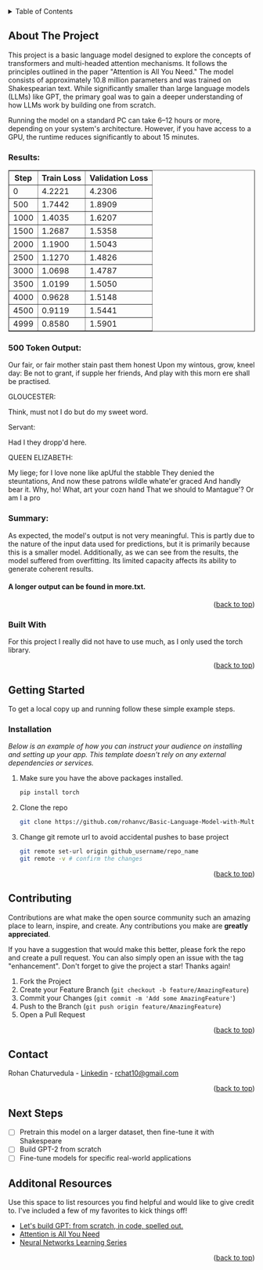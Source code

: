 <!-- Improved compatibility of back to top link: See: https://github.com/othneildrew/Best-README-Template/pull/73 -->
<a id="readme-top"></a>
<!--

<!-- TABLE OF CONTENTS -->
<details>
  <summary>Table of Contents</summary>
  <ol>
    <li>
      <a href="#about-the-project">About The Project</a>
      <ul>
        <li><a href="#built-with">Built With</a></li>
      </ul>
    </li>
    <li>
      <a href="#getting-started">Getting Started</a>
      <ul>
        <li><a href="#installation">Installation</a></li>
      </ul>
    </li>
    <li><a href="#Contributing">Contributing</a></li>
    <li><a href="#Contact">Contact</a></li>
    <li><a href="#next-steps">Next Steps</a></li>
    <li><a href="#Additional Resources">Additional Resources</a></li>
  </ol>
</details>



<!-- ABOUT THE PROJECT -->
## About The Project


This project is a basic language model designed to explore the concepts of transformers and multi-headed attention mechanisms. It follows the principles outlined in the paper "Attention is All You Need." The model consists of approximately 10.8 million parameters and was trained on Shakespearian text. While significantly smaller than large language models (LLMs) like GPT, the primary goal was to gain a deeper understanding of how LLMs work by building one from scratch.

Running the model on a standard PC can take 6–12 hours or more, depending on your system's architecture. However, if you have access to a GPU, the runtime reduces significantly to about 15 minutes.

### Results: 

<table border="1">
  <thead>
    <tr>
      <th>Step</th>
      <th>Train Loss</th>
      <th>Validation Loss</th>
    </tr>
  </thead>
  <tbody>
    <tr>
      <td>0</td>
      <td>4.2221</td>
      <td>4.2306</td>
    </tr>
    <tr>
      <td>500</td>
      <td>1.7442</td>
      <td>1.8909</td>
    </tr>
    <tr>
      <td>1000</td>
      <td>1.4035</td>
      <td>1.6207</td>
    </tr>
    <tr>
      <td>1500</td>
      <td>1.2687</td>
      <td>1.5358</td>
    </tr>
    <tr>
      <td>2000</td>
      <td>1.1900</td>
      <td>1.5043</td>
    </tr>
    <tr>
      <td>2500</td>
      <td>1.1270</td>
      <td>1.4826</td>
    </tr>
    <tr>
      <td>3000</td>
      <td>1.0698</td>
      <td>1.4787</td>
    </tr>
    <tr>
      <td>3500</td>
      <td>1.0199</td>
      <td>1.5050</td>
    </tr>
    <tr>
      <td>4000</td>
      <td>0.9628</td>
      <td>1.5148</td>
    </tr>
    <tr>
      <td>4500</td>
      <td>0.9119</td>
      <td>1.5441</td>
    </tr>
    <tr>
      <td>4999</td>
      <td>0.8580</td>
      <td>1.5901</td>
    </tr>
  </tbody>
</table>

### 500 Token Output:

Our fair, or fair mother stain past them honest Upon my wintous, grow, kneel day:
Be not to grant, if supple her friends, And play with this morn ere shall be practised.

GLOUCESTER:

Think, must not I do but do my sweet word.

Servant:

Had I they dropp'd here.

QUEEN ELIZABETH:

My liege; for I love none like apUful the stabble They denied the steuntations, And now these patrons wildle whate'er graced
And handly bear it. Why, ho! What, art your cozn hand That we should to Mantague'?
Or am I a pro

### Summary:

As expected, the model's output is not very meaningful. This is partly due to the nature of the input data used for predictions, but it is primarily because this is a smaller model. Additionally, as we can see from the results, the model suffered from overfitting. Its limited capacity affects its ability to generate coherent results. 

#### A longer output can be found in more.txt. 

<p align="right">(<a href="#readme-top">back to top</a>)</p>



### Built With

For this project I really did not have to use much, as I only used the torch library. 

<p align="right">(<a href="#readme-top">back to top</a>)</p>



<!-- GETTING STARTED -->
## Getting Started

To get a local copy up and running follow these simple example steps.

### Installation

_Below is an example of how you can instruct your audience on installing and setting up your app. This template doesn't rely on any external dependencies or services._

1. Make sure you have the above packages installed. 
   ```sh
   pip install torch
   ```
2. Clone the repo
   ```sh
   git clone https://github.com/rohanvc/Basic-Language-Model-with-Multi-Headed-Attention-Blocks.git
   ```
3. Change git remote url to avoid accidental pushes to base project
   ```sh
   git remote set-url origin github_username/repo_name
   git remote -v # confirm the changes
   ```

<p align="right">(<a href="#readme-top">back to top</a>)</p>



<!-- CONTRIBUTING -->
## Contributing

Contributions are what make the open source community such an amazing place to learn, inspire, and create. Any contributions you make are **greatly appreciated**.

If you have a suggestion that would make this better, please fork the repo and create a pull request. You can also simply open an issue with the tag "enhancement".
Don't forget to give the project a star! Thanks again!

1. Fork the Project
2. Create your Feature Branch (`git checkout -b feature/AmazingFeature`)
3. Commit your Changes (`git commit -m 'Add some AmazingFeature'`)
4. Push to the Branch (`git push origin feature/AmazingFeature`)
5. Open a Pull Request


<p align="right">(<a href="#readme-top">back to top</a>)</p>


<!-- CONTACT -->
## Contact

Rohan Chaturvedula - [Linkedin](https://www.linkedin.com/in/rohan-chaturvedula/) - rchat10@gmail.com


<p align="right">(<a href="#readme-top">back to top</a>)</p>

## Next Steps

- [ ] Pretrain this model on a larger dataset, then fine-tune it with Shakespeare
- [ ] Build GPT-2 from scratch
- [ ] Fine-tune models for specific real-world applications

## Additonal Resources

Use this space to list resources you find helpful and would like to give credit to. I've included a few of my favorites to kick things off!

* [Let's build GPT: from scratch, in code, spelled out.](https://www.youtube.com/watch?v=kCc8FmEb1nY)
* [Attention is All You Need](https://arxiv.org/abs/1706.03762)
* [Neural Networks Learning Series](https://www.youtube.com/watch?v=aircAruvnKk&list=PLZHQObOWTQDNU6R1_67000Dx_ZCJB-3pi)

<p align="right">(<a href="#readme-top">back to top</a>)</p>



<!-- MARKDOWN LINKS & IMAGES -->
<!-- https://www.markdownguide.org/basic-syntax/#reference-style-links -->

[linkedin-shield]: https://img.shields.io/badge/-LinkedIn-black.svg?style=for-the-badge&logo=linkedin&colorB=555
[linkedin-url]: https://linkedin.com/in/othneildrew
[product-screenshot]: images/Stock.webp
[data-splits]: images/dataSplits.png
[training-results]: images/TrainingResults.png
[validation-results]: images/ValidationResults.png
[overall-results]: images/OverallResults.png
[recursive-results]: images/RecursiveResults.png

